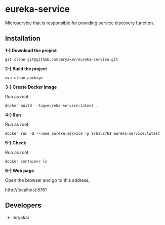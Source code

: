# eureka-service

Microservice that is responsible for providing service discovery function.

## Installation

**1-) Download the project**


````text
git clone git@github.com:mryakar/eureka-service.git
````

**2-) Build the project**

````shell
mvn clean package
````

**3-) Create Docker image**

Run as root;


````shell
docker build --tag=eureka-service:latest .
````

**4-) Run**

Run as root;


````shell
docker run -d --name eureka-service -p 8761:8761 eureka-service:latest
````

**5-) Check**

Run as root;

````shell
docker container ls
````

**6-) Web page**

Open the browser and go to this address;


http://localhost:8761

## Developers

* mryakar
